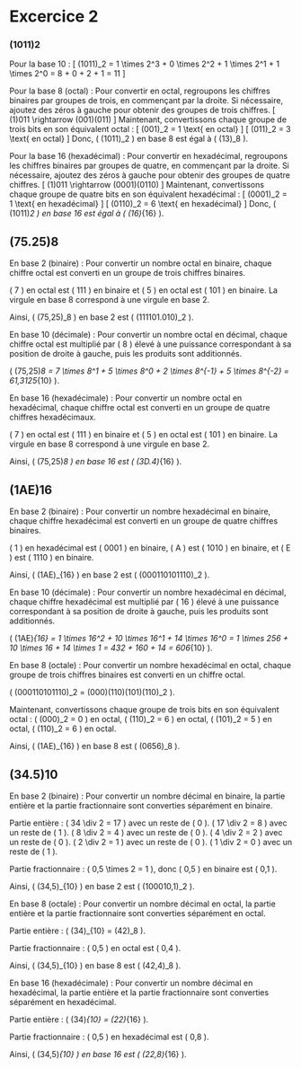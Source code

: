 # Excercice 2
### (1011)2
Pour la base 10 :
\[ (1011)_2 = 1 \times 2^3 + 0 \times 2^2 + 1 \times 2^1 + 1 \times 2^0 = 8 + 0 + 2 + 1 = 11 \]

Pour la base 8 (octal) :
Pour convertir en octal, regroupons les chiffres binaires par groupes de trois, en commençant par la droite. Si nécessaire, ajoutez des zéros à gauche pour obtenir des groupes de trois chiffres.
\[ (1)011 \rightarrow (001)(011) \]
Maintenant, convertissons chaque groupe de trois bits en son équivalent octal :
\[ (001)_2 = 1 \text{ en octal} \]
\[ (011)_2 = 3 \text{ en octal} \]
Donc, \( (1011)_2 \) en base 8 est égal à \( (13)_8 \).

Pour la base 16 (hexadécimal) :
Pour convertir en hexadécimal, regroupons les chiffres binaires par groupes de quatre, en commençant par la droite. Si nécessaire, ajoutez des zéros à gauche pour obtenir des groupes de quatre chiffres.
\[ (1)011 \rightarrow (0001)(0110) \]
Maintenant, convertissons chaque groupe de quatre bits en son équivalent hexadécimal :
\[ (0001)_2 = 1 \text{ en hexadécimal} \]
\[ (0110)_2 = 6 \text{ en hexadécimal} \]
Donc, \( (1011)_2 \) en base 16 est égal à \( (16)_{16} \).


## (75.25)8

En base 2 (binaire) :
Pour convertir un nombre octal en binaire, chaque chiffre octal est converti en un groupe de trois chiffres binaires.

\( 7 \) en octal est \( 111 \) en binaire et \( 5 \) en octal est \( 101 \) en binaire. La virgule en base 8 correspond à une virgule en base 2.

Ainsi, \( (75,25)_8 \) en base 2 est \( (111101.010)_2 \).

En base 10 (décimale) :
Pour convertir un nombre octal en décimal, chaque chiffre octal est multiplié par \( 8 \) élevé à une puissance correspondant à sa position de droite à gauche, puis les produits sont additionnés.

\( (75,25)_8 = 7 \times 8^1 + 5 \times 8^0 + 2 \times 8^{-1} + 5 \times 8^{-2} = 61,3125_{10} \).

En base 16 (hexadécimale) :
Pour convertir un nombre octal en hexadécimal, chaque chiffre octal est converti en un groupe de quatre chiffres hexadécimaux.

\( 7 \) en octal est \( 111 \) en binaire et \( 5 \) en octal est \( 101 \) en binaire. La virgule en base 8 correspond à une virgule en base 2.

Ainsi, \( (75,25)_8 \) en base 16 est \( (3D.4)_{16} \).

## (1AE)16

En base 2 (binaire) :
Pour convertir un nombre hexadécimal en binaire, chaque chiffre hexadécimal est converti en un groupe de quatre chiffres binaires.

\( 1 \) en hexadécimal est \( 0001 \) en binaire, \( A \) est \( 1010 \) en binaire, et \( E \) est \( 1110 \) en binaire.

Ainsi, \( (1AE)_{16} \) en base 2 est \( (000110101110)_2 \).

En base 10 (décimale) :
Pour convertir un nombre hexadécimal en décimal, chaque chiffre hexadécimal est multiplié par \( 16 \) élevé à une puissance correspondant à sa position de droite à gauche, puis les produits sont additionnés.

\( (1AE)_{16} = 1 \times 16^2 + 10 \times 16^1 + 14 \times 16^0 = 1 \times 256 + 10 \times 16 + 14 \times 1 = 432 + 160 + 14 = 606_{10} \).

En base 8 (octale) :
Pour convertir un nombre hexadécimal en octal, chaque groupe de trois chiffres binaires est converti en un chiffre octal.

\( (000110101110)_2 = (000)(110)(101)(110)_2 \).

Maintenant, convertissons chaque groupe de trois bits en son équivalent octal :
\( (000)_2 = 0 \) en octal,
\( (110)_2 = 6 \) en octal,
\( (101)_2 = 5 \) en octal,
\( (110)_2 = 6 \) en octal.

Ainsi, \( (1AE)_{16} \) en base 8 est \( (0656)_8 \).


## (34.5)10

En base 2 (binaire) :
Pour convertir un nombre décimal en binaire, la partie entière et la partie fractionnaire sont converties séparément en binaire.

Partie entière : \( 34 \div 2 = 17 \) avec un reste de \( 0 \).
\( 17 \div 2 = 8 \) avec un reste de \( 1 \).
\( 8 \div 2 = 4 \) avec un reste de \( 0 \).
\( 4 \div 2 = 2 \) avec un reste de \( 0 \).
\( 2 \div 2 = 1 \) avec un reste de \( 0 \).
\( 1 \div 2 = 0 \) avec un reste de \( 1 \).

Partie fractionnaire : \( 0,5 \times 2 = 1 \), donc \( 0,5 \) en binaire est \( 0,1 \).

Ainsi, \( (34,5)_{10} \) en base 2 est \( (100010,1)_2 \).

En base 8 (octale) :
Pour convertir un nombre décimal en octal, la partie entière et la partie fractionnaire sont converties séparément en octal.

Partie entière : \( (34)_{10} = (42)_8 \).

Partie fractionnaire : \( 0,5 \) en octal est \( 0,4 \).

Ainsi, \( (34,5)_{10} \) en base 8 est \( (42,4)_8 \).

En base 16 (hexadécimale) :
Pour convertir un nombre décimal en hexadécimal, la partie entière et la partie fractionnaire sont converties séparément en hexadécimal.

Partie entière : \( (34)_{10} = (22)_{16} \).

Partie fractionnaire : \( 0,5 \) en hexadécimal est \( 0,8 \).

Ainsi, \( (34,5)_{10} \) en base 16 est \( (22,8)_{16} \).
